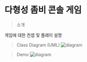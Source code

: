 # 다형성 좀비 콘솔 게임

> 소개
> 
게임에 대한 컨셉 및 플레이 설명 

> Class Diagram (UML)
![diagram]()

> Demo
![diagram]()
